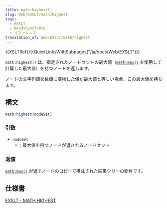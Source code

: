 ```yaml
---
title: math:highest()
slug: Web/EXSLT/math/highest
tags:
  - EXSLT
  - NeedsSpecTable
  - リファレンス
translation_of: Web/EXSLT/math/highest
---
```

{{XSLTRef}}{{QuickLinksWithSubpages("/ja/docs/Web/EXSLT")}}

`math:highest()` は、指定されたノードセットの最大値（[`math:max()`](/ja/docs/Web/EXSLT/math/max) を使用して計算した最大値）を持つノードを返します。

ノードの文字列値を数値に変換した値が最大値と等しい場合、この最大値を持ちます。

## 構文

```js
math:highest(nodeSet)
```

### 引数

- `nodeSet`
  - : 最大値を持つノードが返されるノードセット

### 返値

[`math:max()`](/ja/docs/Web/EXSLT/math/max) が返すノードのコピーで構成された結果ツリーの断片です。

## 仕様書

[EXSLT - MATH:HIGHEST](http://exslt.org/math/functions/highest/index.html)
